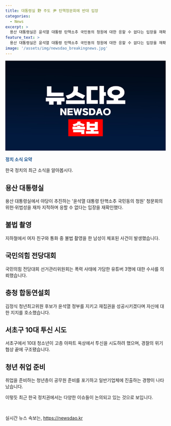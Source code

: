 ```yaml
---
title: 대통령실 野 주도 尹 탄핵청문회에 반대 입장
categories:
  - News
excerpt: >
  용산 대통령실은 윤석열 대통령 탄핵소추 국민동의 청원에 대한 응할 수 없다는 입장을 재확인했다. 청문회의 위헌·위법성을 지적하며 불법·위헌적 소지가 있는 사안에 대해선 타협하지 않았다고 밝혔다. 한편, 국민의힘 전당대회 난동에 가담한 유튜버 3명의 수사가 요청되었고, 청년 취준생의 공무원 준비 비중이 감소세를 보이는 등 현재의 정치와 사회적 이슈가 다양하게 나타나고 있다.
feature_text: >
  용산 대통령실은 윤석열 대통령 탄핵소추 국민동의 청원에 대한 응할 수 없다는 입장을 재확인했다. 청문회의 위헌·위법성을 지적하며 불법·위헌적 소지가 있는 사안에 대해선 타협하지 않았다고 밝혔다. 한편, 국민의힘 전당대회 난동에 가담한 유튜버 3명의 수사가 요청되었고, 청년 취준생의 공무원 준비 비중이 감소세를 보이는 등 현재의 정치와 사회적 이슈가 다양하게 나타나고 있다.
image: '/assets/img/newsdao_breakingnews.jpg'
---
```


<p><img src="/assets/img/newsdao_breakingnews.jpg" alt="cryptoinkorea 속보" /></p>

<p><b><span style="color: #1a5490;">정치 소식 요약</span></b></p>

<p>한국 정치의 최근 소식을 알아봅시다.</p>

<h2 data-ke-size="size26">용산 대통령실</h2>

<p>용산 대통령실에서 야당이 추진하는 '윤석열 대통령 탄핵소추 국민동의 청원' 청문회의 위헌·위법성을 재차 지적하며 응할 수 없다는 입장을 재확인했다.</p>

<h2 data-ke-size="size26">불법 촬영</h2>

<p>지하철에서 여자 친구와 통화 중 불법 촬영을 한 남성이 체포된 사건이 발생했습니다.</p>

<h2 data-ke-size="size26">국민의힘 전당대회</h2>

<p>국민의힘 전당대회 선거관리위원회는 폭력 사태에 가담한 유튜버 3명에 대한 수사를 의뢰했습니다.</p>

<h2 data-ke-size="size26">충청 합동연설회</h2>

<p>김정식 청년최고위원 후보가 윤석열 정부를 지키고 재집권을 성공시키겠다며 자신에 대한 지지를 호소했습니다.</p>

<h2 data-ke-size="size26">서초구 10대 투신 시도</h2>

<p>서초구에서 10대 청소년이 고층 아파트 옥상에서 투신을 시도하려 했으며, 경찰의 위기협상 끝에 구조됐습니다.</p>

<h2 data-ke-size="size26">청년 취업 준비</h2>

<p>취업을 준비하는 청년층이 공무원 준비를 포기하고 일반기업체에 진출하는 경향이 나타났습니다.</p>

<p>이렇듯 최근 한국 정치권에서는 다양한 이슈들이 논의되고 있는 것으로 보입니다.</p>

<p data-ke-size="size16">&nbsp;</p>
실시간 뉴스 속보는, <a href="https://newsdao.kr" rel="dofollow">https://newsdao.kr</a>


